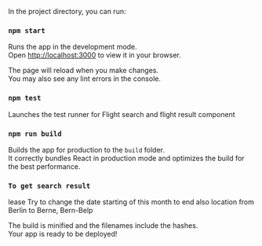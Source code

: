 

In the project directory, you can run:

### `npm start`

Runs the app in the development mode.\
Open [http://localhost:3000](http://localhost:3000) to view it in your browser.

The page will reload when you make changes.\
You may also see any lint errors in the console.

### `npm test`

Launches the test runner for Flight search and flight result component


### `npm run build`

Builds the app for production to the `build` folder.\
It correctly bundles React in production mode and optimizes the build for the best performance.


### `To get search result`

lease Try to change the date starting of this month to end also location from Berlin to Berne, Bern-Belp

The build is minified and the filenames include the hashes.\
Your app is ready to be deployed!



